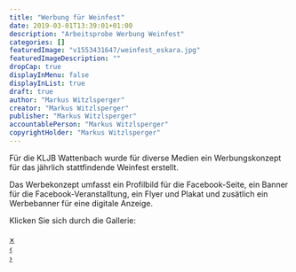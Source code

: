 ```yaml
---
title: "Werbung für Weinfest"
date: 2019-03-01T13:39:01+01:00
description: "Arbeitsprobe Werbung Weinfest"
categories: []
featuredImage: "v1553431647/weinfest_eskara.jpg"
featuredImageDescription: ""
dropCap: true
displayInMenu: false
displayInList: true
draft: true
author: "Markus Witzlsperger"
creator: "Markus Witzlsperger"
publisher: "Markus Witzlsperger"
accountablePerson: "Markus Witzlsperger"
copyrightHolder: "Markus Witzlsperger"
---
```


Für die KLJB Wattenbach wurde für diverse Medien ein Werbungskonzept für das jährlich stattfindende Weinfest erstellt.

Das Werbekonzept umfasst ein Profilbild für die Facebook-Seite, ein Banner für die Facebook-Veranstalltung, ein Flyer und Plakat und zusätlich ein Werbebanner für eine digitale Anzeige.

Klicken Sie sich durch die Gallerie:

<div class="row">
<div class="thumbnail">
    <img data-nr="1" src="data:image/gif;base64,R0lGODlhAQABAIAAAAAAAP///yH5BAEAAAAALAAAAAABAAEAAAIBRAA7" data-src="https://res.cloudinary.com/witzlsperger/image/upload/w_auto,dpr_auto,c_thumb,f_auto/v1553433075/Logo_weinfest.jpg" data-bigsrc="https://res.cloudinary.com/witzlsperger/image/upload/h_600,dpr_2.0/v1553433075/Logo_weinfest.jpg" class="thumbnail cld-responsive" onclick="myFunction(this);">
</div>
<div class="thumbnail">
    <img data-nr="2" src="data:image/gif;base64,R0lGODlhAQABAIAAAAAAAP///yH5BAEAAAAALAAAAAABAAEAAAIBRAA7" data-src="https://res.cloudinary.com/witzlsperger/image/upload/w_auto,dpr_auto,c_thumb,f_auto/v1553433233/weinfest_fb_banner_2018.jpg" data-bigsrc="https://res.cloudinary.com/witzlsperger/image/upload/h_600,dpr_2.0/v1553433233/weinfest_fb_banner_2018.jpg" class="thumbnail cld-responsive" onclick="myFunction(this);">
</div>
<div class="thumbnail">
    <img data-nr="3" src="data:image/gif;base64,R0lGODlhAQABAIAAAAAAAP///yH5BAEAAAAALAAAAAABAAEAAAIBRAA7" data-src="https://res.cloudinary.com/witzlsperger/image/upload/w_auto,dpr_auto,c_thumb,f_auto/v1553433232/Weinfest_Druck_v3.5j.jpg" data-bigsrc="https://res.cloudinary.com/witzlsperger/image/upload/h_600,dpr_2.0/v1553433232/Weinfest_Druck_v3.5j.jpg" class="thumbnail cld-responsive" onclick="myFunction(this);">
</div>
</div>
<div id="myimg" class="overlay">
    <a href="javascript:void(0)" class="closebtn" onclick="closeimg()">&times;</a>
    <div class="overlay-content">
        <div class="row">
            <a href="javascript:void(0)" class="previmg col-sm-1" onclick="previmg()">&lsaquo;</a>
            <div class="col-sm-10">
                <img class="expandedimg" id="expandedImg">
            </div>
            <a href="javascript:void(0)" class="nextimg col-sm-1" onclick="nextimg()">&rsaquo;</a>
        </div>
    </div>
</div>